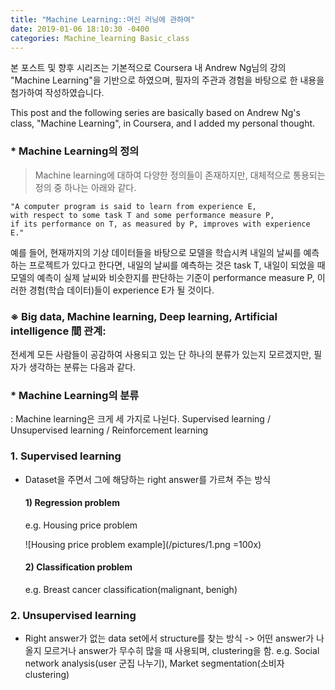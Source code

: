 ```yaml
---
title: "Machine Learning::머신 러닝에 관하여"
date: 2019-01-06 18:10:30 -0400
categories: Machine_learning Basic_class
---
```


본 포스트 및 향후 시리즈는 기본적으로 Coursera 내 Andrew Ng님의 강의 "Machine Learning"을 기반으로 하였으며, 
필자의 주관과 경험을 바탕으로 한 내용을 첨가하여 작성하였습니다.

This post and the following series are basically based on Andrew Ng's class, "Machine Learning", in Coursera,
and I added my personal thought.

### * Machine Learning의 정의
> Machine learning에 대하여 다양한 정의들이 존재하지만, 대체적으로 통용되는 정의 중 하나는 아래와 같다.
```
"A computer program is said to learn from experience E, 
with respect to some task T and some performance measure P,
if its performance on T, as measured by P, improves with experience E."
```

예를 들어, 현재까지의 기상 데이터들을 바탕으로 모델을 학습시켜 내일의 날씨를 예측하는 프로젝트가 있다고 한다면,
내일의 날씨를 예측하는 것은 task T,
내일이 되었을 때 모델의 예측이 실제 날씨와 비슷한지를 판단하는 기준이 performance measure P,
이러한 경험(학습 데이터)들이 experience E가 될 것이다.

### ※ Big data, Machine learning, Deep learning, Artificial intelligence 間 관계:
전세계 모든 사람들이 공감하여 사용되고 있는 단 하나의 분류가 있는지 모르겠지만, 
필자가 생각하는 분류는 다음과 같다.

</hr>

### * Machine Learning의 분류
: Machine learning은 크게 세 가지로 나뉜다. Supervised learning / Unsupervised learning / Reinforcement learning

### 1. Supervised learning
- Dataset을 주면서 그에 해당하는 right answer를 가르쳐 주는 방식
  #### 1) Regression problem
    e.g. Housing price problem
    
    ![Housing price problem example](/pictures/1.png =100x)
  
  
  #### 2) Classification problem
    e.g. Breast cancer classification(malignant, benigh)

  

### 2. Unsupervised learning
- Right answer가 없는 data set에서 structure를 찾는 방식
  -> 어떤 answer가 나올지 모르거나 answer가 무수히 많을 때 사용되며, clustering을 함.
    e.g. Social network analysis(user 군집 나누기), Market segmentation(소비자 clustering)
  
